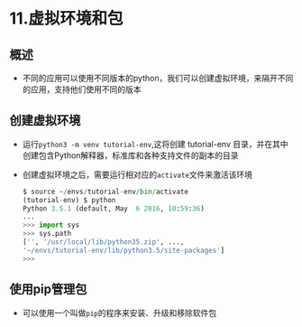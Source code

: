 # 11.虚拟环境和包

## 概述

- 不同的应用可以使用不同版本的python，我们可以创建虚拟环境，来隔开不同的应用，支持他们使用不同的版本

## 创建虚拟环境

- 运行`python3 -m venv tutorial-env`,这将创建 tutorial-env 目录，并在其中创建包含Python解释器，标准库和各种支持文件的副本的目录
- 创建虚拟环境之后，需要运行相对应的`activate`文件来激活该环境

    ```python
    $ source ~/envs/tutorial-env/bin/activate
    (tutorial-env) $ python
    Python 3.5.1 (default, May  6 2016, 10:59:36)
    ...
    >>> import sys
    >>> sys.path
    ['', '/usr/local/lib/python35.zip', ...,
    '~/envs/tutorial-env/lib/python3.5/site-packages']
    >>>
    ```

## 使用pip管理包

- 可以使用一个叫做`pip`的程序来安装、升级和移除软件包